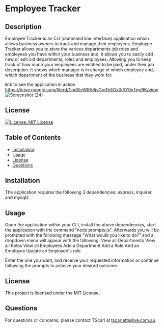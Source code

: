 # Employee Tracker

## Description

Employee Tracker is an CLI (command line interface) application which allows business owners to track and manage their employees. Employee Tracker allows you to store the various departments job roles and employees you have within your business and, it allows you to easily add new or edit old departments, roles and employees. Allowing you to keep track of how much your employees are entitled to be paid, under their job description. It shows which manager is in charge of which employee and, which department of the business that they work for.

link to see the application in action: https://drive.google.com/file/d/1lod0IeWK56jvCreDrEGx0jSY0qTeyl9K/view
![Screenshot (24)](https://user-images.githubusercontent.com/123338043/236746676-b802076e-12bb-43e6-94f4-febb3d691964.png)

## License

[![License: MIT License](https://img.shields.io/badge/MIT-License-blue.svg)](https://opensource.org/licenses/MITLicense)

## Table of Contents

- [Installation](#installation)
- [Usage](#usage)
- [License](#license)
- [Questions](#questions)

## Installation

The application requires the following 3 dependencies: express, inquirer and mysql2

## Usage

Open the application within your CLI, install the above dependencies, start the application with the command "node prompts.js". Afterwards you will be prompted with the following message "What would you like to do?" and a dropdown menu will appear with the following:
  View all Departments
  View all Roles
  View all Employees
  Add a Department
  Add a Role
  Add an Employee
  Update an Employee's role

  Enter the one you want, and receive your requested information or continue following the prompts to acheive your desired outcome.

## License

This project is licensed under the MIT License.

## Questions

For questions or concerns, please contact TScarl at tscarlett@live.com.au.
